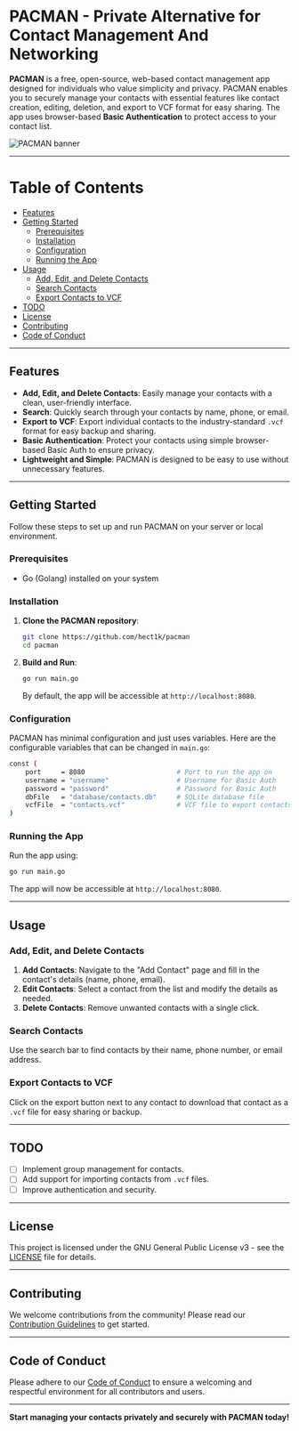 # PACMAN - Private Alternative for Contact Management And Networking

**PACMAN** is a free, open-source, web-based contact management app designed for individuals who value simplicity and privacy. PACMAN enables you to securely manage your contacts with essential features like contact creation, editing, deletion, and export to VCF format for easy sharing. The app uses browser-based **Basic Authentication** to protect access to your contact list.

![PACMAN banner](https://nnisarg.in/images/projects/pacman.jpg)

---

# Table of Contents

- [Features](#features)
- [Getting Started](#getting-started)
  - [Prerequisites](#prerequisites)
  - [Installation](#installation)
  - [Configuration](#configuration)
  - [Running the App](#running-the-app)
- [Usage](#usage)
  - [Add, Edit, and Delete Contacts](#add-edit-and-delete-contacts)
  - [Search Contacts](#search-contacts)
  - [Export Contacts to VCF](#export-contacts-to-vcf)
- [TODO](#todo)
- [License](#license)
- [Contributing](#contributing)
- [Code of Conduct](#code-of-conduct)

---

## Features

- **Add, Edit, and Delete Contacts**: Easily manage your contacts with a clean, user-friendly interface.
- **Search**: Quickly search through your contacts by name, phone, or email.
- **Export to VCF**: Export individual contacts to the industry-standard `.vcf` format for easy backup and sharing.
- **Basic Authentication**: Protect your contacts using simple browser-based Basic Auth to ensure privacy.
- **Lightweight and Simple**: PACMAN is designed to be easy to use without unnecessary features.

---

## Getting Started

Follow these steps to set up and run PACMAN on your server or local environment.

### Prerequisites

- Go (Golang) installed on your system

### Installation

1. **Clone the PACMAN repository**:

   ```bash
   git clone https://github.com/hect1k/pacman
   cd pacman
   ```

2. **Build and Run**:

   ```bash
   go run main.go
   ```

   By default, the app will be accessible at `http://localhost:8080`.

### Configuration

PACMAN has minimal configuration and just uses variables. Here are the configurable variables that can be changed in `main.go`:

```bash
const (
	port     = 8080                       # Port to run the app on
	username = "username"                 # Username for Basic Auth
	password = "password"                 # Password for Basic Auth
	dbFile   = "database/contacts.db"     # SQLite database file
	vcfFile  = "contacts.vcf"             # VCF file to export contacts to
)
```

### Running the App

Run the app using:

```bash
go run main.go
```

The app will now be accessible at `http://localhost:8080`.

---

## Usage

### Add, Edit, and Delete Contacts

1. **Add Contacts**: Navigate to the "Add Contact" page and fill in the contact's details (name, phone, email).
2. **Edit Contacts**: Select a contact from the list and modify the details as needed.
3. **Delete Contacts**: Remove unwanted contacts with a single click.

### Search Contacts

Use the search bar to find contacts by their name, phone number, or email address.

### Export Contacts to VCF

Click on the export button next to any contact to download that contact as a `.vcf` file for easy sharing or backup.

---

## TODO

- [ ] Implement group management for contacts.
- [ ] Add support for importing contacts from `.vcf` files.
- [ ] Improve authentication and security.

---

## License

This project is licensed under the GNU General Public License v3 - see the [LICENSE](LICENSE.md) file for details.

---

## Contributing

We welcome contributions from the community! Please read our [Contribution Guidelines](CONTRIBUTING.md) to get started.

---

## Code of Conduct

Please adhere to our [Code of Conduct](CODE_OF_CONDUCT.md) to ensure a welcoming and respectful environment for all contributors and users.

---

**Start managing your contacts privately and securely with PACMAN today!**
